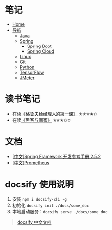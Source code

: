 


# 笔记

- [Home](//blog.kail.xyz)
- [导航](//blog.kail.xyz/docsify)
  - [Java](//blog.kail.xyz/docsify/docs/java)
  - [Spring](//blog.kail.xyz/docsify/docs/spring)
    - [Spring Boot](//blog.kail.xyz/docsify/docs/spring-boot)
    - [Spring Cloud](//blog.kail.xyz/docsify/docs/spring-cloud)
  - [Linux](//blog.kail.xyz/docsify/docs/linux)
  - [Git](//blog.kail.xyz/docsify/docs/git)
  - [Python](//blog.kail.xyz/docsify/docs/python)
  - [TensorFlow](//blog.kail.xyz/docsify/docs/tensorflow)
  - [JMeter](//blog.kail.xyz/docsify/docs/jmeter)

# 读书笔记
- 在读[《格鲁夫给经理人的第一课》](//blog.kail.xyz/docsify/books/《格鲁夫给经理人的第一课》) ✭✭✭✬✩
- 在读[《黑客与画家》](//blog.kail.xyz/docsify/books/《黑客与画家》) ✭✭✭✩✩

# 文档

- [[中文]Spring Framework 开发参考手册 2.5.2 ](http://shouce.jb51.net/spring/)
- [[中文]Prometheus](https://yunlzheng.gitbook.io/prometheus-book/)


# docsify 使用说明

1. 安装 `npm i docsify-cli -g`
2. 初始化 `docsify init ./docs/some_doc`
3. 本地启动服务：`docsify serve ./docs/some_doc`

> [docsify 中文文档](https://docsify.now.sh/zh-cn/)
